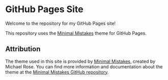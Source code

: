 # GitHub Pages Site

Welcome to the repository for my GitHub Pages site!

This repository uses the [Minimal Mistakes](https://mmistakes.github.io/minimal-mistakes) theme for GitHub Pages. 

## Attribution

The theme used in this site is provided by [Minimal Mistakes](https://mmistakes.github.io/minimal-mistakes), created by Michael Rose. You can find more information and documentation about the theme at the [Minimal Mistakes GitHub repository](https://github.com/mmistakes/minimal-mistakes).
